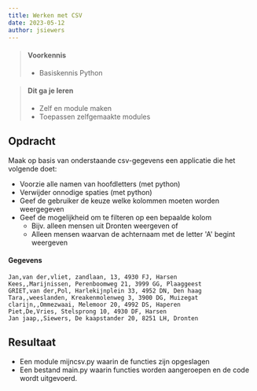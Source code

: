 ```yaml
---
title: Werken met CSV
date: 2023-05-12
author: jsiewers
---
```


> #### Voorkennis
> * Basiskennis Python

> #### Dit ga je leren
> * Zelf en module maken
> * Toepassen zelfgemaakte modules

## Opdracht
Maak op basis van onderstaande csv-gegevens een applicatie die het volgende doet:
* Voorzie alle namen van hoofdletters (met python)
* Verwijder onnodige spaties (met python)
* Geef de gebruiker de keuze welke kolommen moeten worden weergegeven
* Geef de mogelijkheid om te filteren op een bepaalde kolom
    * Bijv. alleen mensen uit Dronten weergeven of
    * Alleen mensen waarvan de achternaam met de letter 'A' begint weergeven


#### Gegevens
```csv
Jan,van der,vliet, zandlaan, 13, 4930 FJ, Harsen
Kees,,Marijnissen, Perenboomweg 21, 3999 GG, Plaaggeest
GRIET,van der,Pol, Harlekijnplein 33, 4952 DN, Den haag
Tara,,weeslanden, Kreakenmolenweg 3, 3900 DG, Muizegat
clarijn,,Ommezwaai, Melemoor 20, 4992 DS, Haperen
Piet,De,Vries, Stelsprong 10, 4930 DF, Harsen
Jan jaap,,Siewers, De kaapstander 20, 8251 LH, Dronten
```

## Resultaat
* Een module mijncsv.py waarin de functies zijn opgeslagen
* Een bestand main.py waarin functies worden aangeroepen en de code wordt uitgevoerd.